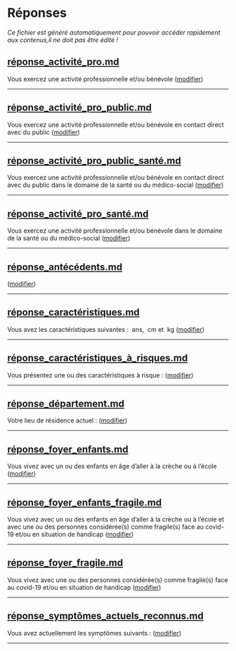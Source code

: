 
# Réponses

*Ce fichier est généré automatiquement pour pouvoir accéder rapidement aux contenus,il ne doit pas être édité !*


## [réponse_activité_pro.md](réponse_activité_pro.md)

Vous exercez une activité professionnelle et/ou bénévole (<a href="#activitepro">modifier</a>)


---


## [réponse_activité_pro_public.md](réponse_activité_pro_public.md)

Vous exercez une activité professionnelle et/ou bénévole en contact direct avec du public (<a href="#activitepro">modifier</a>)


---


## [réponse_activité_pro_public_santé.md](réponse_activité_pro_public_santé.md)

Vous exercez une activité professionnelle et/ou bénévole en contact direct avec du public dans le domaine de la santé ou du médico-social (<a href="#activitepro">modifier</a>)


---


## [réponse_activité_pro_santé.md](réponse_activité_pro_santé.md)

Vous exercez une activité professionnelle et/ou bénévole dans le domaine de la santé ou du médico-social (<a href="#activitepro">modifier</a>)


---


## [réponse_antécédents.md](réponse_antécédents.md)

<b id="nom-antecedents"></b> (<a href="#antecedents">modifier</a>)


---


## [réponse_caractéristiques.md](réponse_caractéristiques.md)

Vous avez les caractéristiques suivantes : <b id="nom-caracteristiques-age"></b> ans, <b id="nom-caracteristiques-taille"></b> cm et <b id="nom-caracteristiques-poids"></b> kg (<a href="#caracteristiques">modifier</a>)


---


## [réponse_caractéristiques_à_risques.md](réponse_caractéristiques_à_risques.md)

Vous présentez une ou des caractéristiques à risque : <b id="nom-caracteristiques-a-risques"></b> (<a href="#caracteristiques">modifier</a>)


---


## [réponse_département.md](réponse_département.md)

Votre lieu de résidence actuel : <b id="nom-departement"></b> (<a href="#residence">modifier</a>)


---


## [réponse_foyer_enfants.md](réponse_foyer_enfants.md)

Vous vivez avec un ou des enfants en âge d’aller à la crèche ou à l’école (<a href="#foyer">modifier</a>)


---


## [réponse_foyer_enfants_fragile.md](réponse_foyer_enfants_fragile.md)

Vous vivez avec un ou des enfants en âge d’aller à la crèche ou à l’école et avec une ou des personnes considérée(s) comme fragile(s) face au covid-19 et/ou en situation de handicap (<a href="#foyer">modifier</a>)


---


## [réponse_foyer_fragile.md](réponse_foyer_fragile.md)

Vous vivez avec une ou des personnes considérée(s) comme fragile(s) face au covid-19 et/ou en situation de handicap (<a href="#foyer">modifier</a>)


---


## [réponse_symptômes_actuels_reconnus.md](réponse_symptômes_actuels_reconnus.md)

Vous avez actuellement les symptômes suivants : <b id="nom-symptomesactuels"></b> (<a href="#symptomesactuels">modifier</a>)


---

